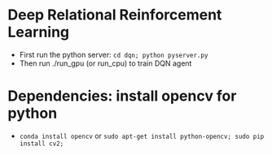 # Deep Relational Reinforcement Learning
- First run the python server: `cd dqn; python pyserver.py`
- Then run ./run_gpu (or run_cpu) to train DQN agent

# Dependencies: install opencv for python  
- `conda install opencv` or `sudo apt-get install python-opencv; sudo pip install cv2;`
